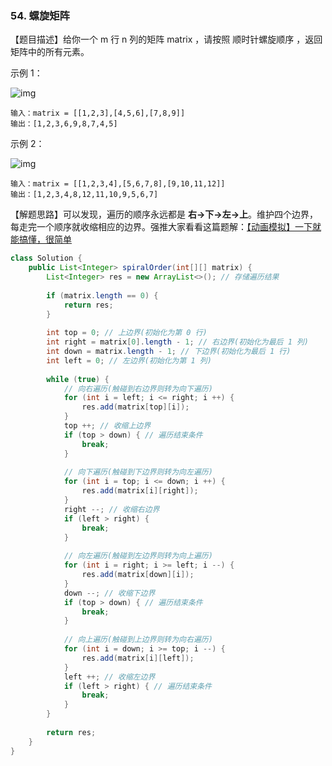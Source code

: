 ### 54. 螺旋矩阵

【题目描述】给你一个 m 行 n 列的矩阵 matrix ，请按照 顺时针螺旋顺序 ，返回矩阵中的所有元素。

示例 1：

![img](https://assets.leetcode.com/uploads/2020/11/13/spiral1.jpg)

```
输入：matrix = [[1,2,3],[4,5,6],[7,8,9]]
输出：[1,2,3,6,9,8,7,4,5]
```

示例 2：

![img](https://assets.leetcode.com/uploads/2020/11/13/spiral.jpg)

```
输入：matrix = [[1,2,3,4],[5,6,7,8],[9,10,11,12]]
输出：[1,2,3,4,8,12,11,10,9,5,6,7]
```

【解题思路】可以发现，遍历的顺序永远都是 **右->下->左->上**。维护四个边界，每走完一个顺序就收缩相应的边界。强推大家看看这篇题解：[【动画模拟】一下就能搞懂，很简单](https://leetcode-cn.com/problems/spiral-matrix/solution/dong-hua-mo-ni-yi-xia-jiu-neng-gao-dong-i27qf/)

```java
class Solution {
    public List<Integer> spiralOrder(int[][] matrix) {
        List<Integer> res = new ArrayList<>(); // 存储遍历结果
        
        if (matrix.length == 0) {
            return res;
        }
        
        int top = 0; // 上边界(初始化为第 0 行)
        int right = matrix[0].length - 1; // 右边界(初始化为最后 1 列)
        int down = matrix.length - 1; // 下边界(初始化为最后 1 行)
        int left = 0; // 左边界(初始化为第 1 列)
        
        while (true) {
            // 向右遍历(触碰到右边界则转为向下遍历)
            for (int i = left; i <= right; i ++) {
                res.add(matrix[top][i]);
            }
            top ++; // 收缩上边界 
            if (top > down) { // 遍历结束条件
                break;
            }
            
            // 向下遍历(触碰到下边界则转为向左遍历)
            for (int i = top; i <= down; i ++) {
                res.add(matrix[i][right]);
            }
            right --; // 收缩右边界
            if (left > right) {
                break;
            }
            
            // 向左遍历(触碰到左边界则转为向上遍历)
            for (int i = right; i >= left; i --) {
                res.add(matrix[down][i]);
            }
            down --; // 收缩下边界
            if (top > down) { // 遍历结束条件
                break;
            }
            
            // 向上遍历(触碰到上边界则转为向右遍历)
            for (int i = down; i >= top; i --) {
                res.add(matrix[i][left]);
            }
            left ++; // 收缩左边界
            if (left > right) { // 遍历结束条件
                break;
            }
        }
        
        return res;
    }
}
```


